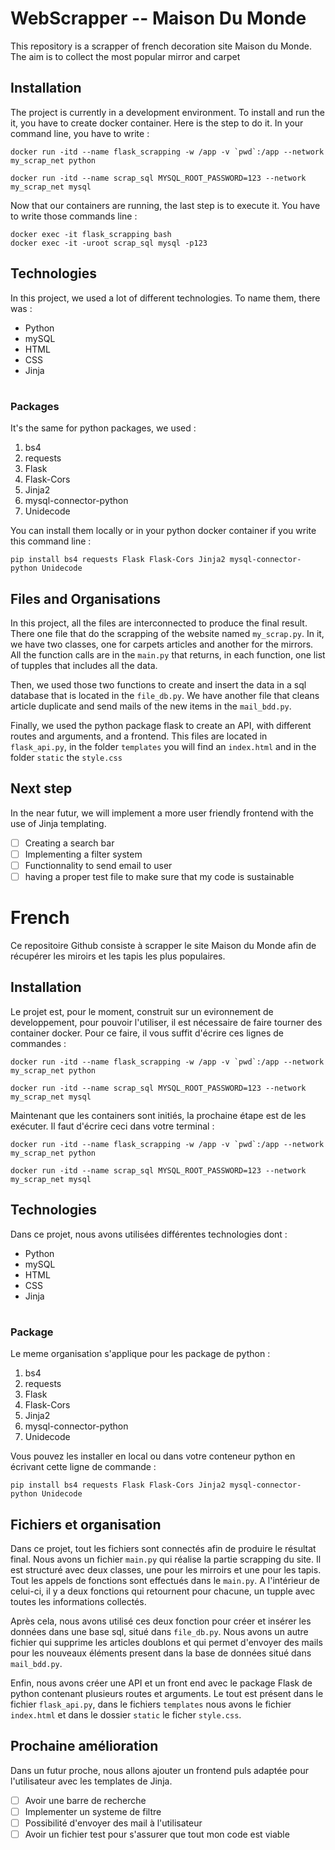 # WebScrapper -- Maison Du Monde

This repository is a scrapper of french decoration site Maison du Monde. The aim is to collect the most popular mirror and carpet


## Installation
The project is currently in a development environment. To install and run the it, you have to create docker container. Here is the step to do it. In your command line, you have to write :

    docker run -itd --name flask_scrapping -w /app -v `pwd`:/app --network my_scrap_net python
 
    docker run -itd --name scrap_sql MYSQL_ROOT_PASSWORD=123 --network my_scrap_net mysql

Now that our containers are running, the last step is to execute it. You have to write those commands line :

    docker exec -it flask_scrapping bash
    docker exec -it -uroot scrap_sql mysql -p123

## Technologies

In this project, we used a lot of different technologies. To name them, there was : 
 - Python							
 - mySQL
 - HTML
 - CSS
 - Jinja
 
 #
 ### Packages

It's the same for python packages, we used :


 1. bs4
 2. requests
 3. Flask
 4. Flask-Cors
 5. Jinja2
 6. mysql-connector-python
 7. Unidecode
 
 You can install them locally or in your python docker container if you write this command line :

    pip install bs4 requests Flask Flask-Cors Jinja2 mysql-connector-python Unidecode

## Files and Organisations

In this project, all the files are interconnected to produce the final result.
There one file that do the scrapping of the website named `my_scrap.py`.
In it, we have two classes, one for carpets articles and another for the mirrors. All the function calls are in the `main.py` that returns, in each function, one list of tupples that includes all the data.

Then, we used those two functions to create and insert the data in a sql database that is located in the `file_db.py`. We have another file that cleans article duplicate and send mails of the new items in the `mail_bdd.py`.

Finally, we used the python package flask to create an API, with different routes and arguments, and a frontend. This files are located in `flask_api.py`, in the folder `templates` you will find an `index.html` and in the folder `static` the `style.css`


## Next step

In the near futur, we will implement a more user friendly frontend with the use of Jinja templating.

 - [ ] Creating a search bar
 - [ ] Implementing a filter system 
 - [ ] Functionnality to send email to user
 - [ ] having a proper test file to make sure that my code is sustainable
 #
 
# French

Ce repositoire Github consiste à scrapper le site Maison du Monde afin de récupérer les miroirs et les tapis les plus populaires. 

## Installation
Le projet est, pour le moment, construit sur un evironnement de developpement, pour pouvoir l'utiliser, il est nécessaire de faire tourner des container docker. Pour ce faire, il vous suffit d'écrire ces lignes de commandes :

    docker run -itd --name flask_scrapping -w /app -v `pwd`:/app --network my_scrap_net python
    
    docker run -itd --name scrap_sql MYSQL_ROOT_PASSWORD=123 --network my_scrap_net mysql
    
Maintenant que les containers sont initiés, la prochaine étape est de les exécuter. Il faut d'écrire ceci dans votre terminal :

    docker run -itd --name flask_scrapping -w /app -v `pwd`:/app --network my_scrap_net python
    
    docker run -itd --name scrap_sql MYSQL_ROOT_PASSWORD=123 --network my_scrap_net mysql

## Technologies
Dans ce projet, nous avons utilisées différentes technologies dont : 
 - Python							
 - mySQL
 - HTML
 - CSS
 - Jinja
 
 #
 ### Package
 
 Le meme organisation s'applique pour les package de python :

 1. bs4
 2. requests
 3. Flask
 4. Flask-Cors
 5. Jinja2
 6. mysql-connector-python
 7. Unidecode
 
Vous pouvez les installer en local ou dans votre conteneur python en écrivant cette ligne de commande :


    pip install bs4 requests Flask Flask-Cors Jinja2 mysql-connector-python Unidecode


## Fichiers et organisation

Dans ce projet, tout les fichiers sont connectés afin de produire le résultat final. Nous avons un fichier `main.py` qui réalise la partie scrapping du site.
Il est structuré avec deux classes, une pour les mirroirs et une pour les tapis. Tout les appels de fonctions sont effectués dans le `main.py`. A l'intérieur de celui-ci, il y a deux fonctions qui retournent pour chacune, un tupple avec toutes les informations collectés.

Après cela, nous avons utilisé ces deux fonction pour créer et insérer les données dans une base sql, situé dans `file_db.py`. Nous avons un autre fichier qui supprime les articles doublons et qui permet d'envoyer des mails pour les nouveaux éléments present dans la base de données situé dans `mail_bdd.py`.

Enfin, nous avons créer une API et un front end avec le package Flask de python contenant plusieurs routes et arguments. Le tout est présent dans le fichier `flask_api.py`, dans le fichiers `templates` nous avons le fichier `index.html` et dans le dossier `static` le ficher `style.css`.

## Prochaine amélioration
Dans un futur proche, nous allons ajouter un frontend puls adaptée pour l'utilisateur avec les templates de Jinja.

 - [ ] Avoir une barre de recherche
 - [ ] Implementer un systeme de filtre
 - [ ] Possibilité d'envoyer des mail à l'utilisateur
 - [ ] Avoir un fichier test pour s'assurer que tout mon code est viable
